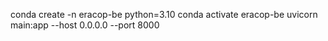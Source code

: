 conda create -n eracop-be python=3.10
conda activate eracop-be
uvicorn main:app --host 0.0.0.0 --port 8000